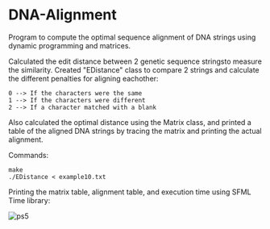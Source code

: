 # DNA-Alignment
Program to compute the optimal sequence alignment of DNA strings using dynamic programming and matrices.

Calculated the edit distance between 2 genetic sequence stringsto measure the similarity. Created "EDistance" class to compare 2 strings and calculate the different penalties for aligning eachother:
```
0 --> If the characters were the same
1 --> If the characters were different
2 --> If a character matched with a blank
```
Also calculated the optimal distance using the Matrix class, and printed a table of the aligned DNA strings by tracing the matrix and printing the actual alignment.

Commands: 
```
make
./EDistance < example10.txt
```
Printing the matrix table, alignment table, and execution time using SFML Time library:

![ps5](https://user-images.githubusercontent.com/70961105/173461938-ce245364-c2c0-49be-953a-ae1ea60e9555.png)
